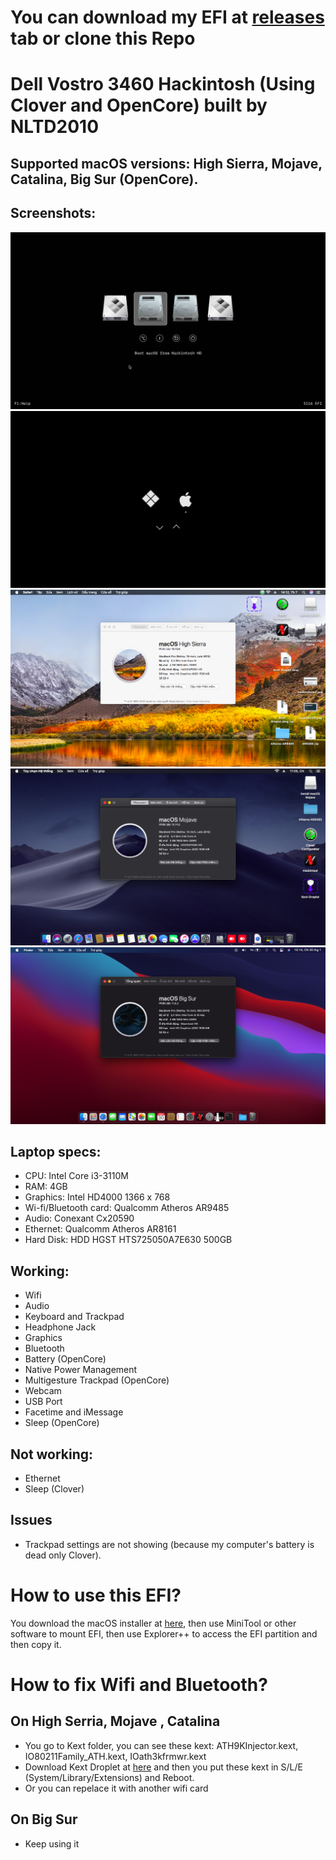 # You can download my EFI at [releases](https://github.com/qilskcter/Dell-Vostro-3460-Hackintosh/releases) tab or clone this Repo

# Dell Vostro 3460 Hackintosh (Using Clover and OpenCore) built by NLTD2010
## Supported macOS versions: High Sierra, Mojave, Catalina, Big Sur (OpenCore).
## Screenshots:
![Screenshot](Screenshots/Clover.png)
![Screenshot](Screenshots/rEFInd.png)
![Screenshot](Screenshots/HighSierra.png)
![Screenshot](Screenshots/Mojave.png)
![Screenshot](Screenshots/BigSur.png)

## Laptop specs:

- CPU: Intel Core i3-3110M
- RAM: 4GB
- Graphics: Intel HD4000 1366 x 768
- Wi-fi/Bluetooth card: Qualcomm Atheros AR9485
- Audio: Conexant Cx20590
- Ethernet: Qualcomm Atheros AR8161
- Hard Disk: HDD HGST HTS725050A7E630 500GB
## Working:
- Wifi 
- Audio
- Keyboard and Trackpad
- Headphone Jack
- Graphics
- Bluetooth
- Battery (OpenCore)
- Native Power Management
- Multigesture Trackpad (OpenCore)
- Webcam
- USB Port
- Facetime and iMessage
- Sleep (OpenCore)

## Not working:
- Ethernet
- Sleep (Clover)

## Issues
- Trackpad settings are not showing (because my computer's battery is dead only Clover).
# How to use this EFI?
You download the macOS installer at [here](https://www.olarila.com/topic/6278-hackintosh-and-macintosh-olarila-vanilla-images-macos/), then use MiniTool or other software to mount EFI, then use Explorer++ to access the EFI partition and then copy it.
# How to fix Wifi and Bluetooth?
## On High Serria, Mojave , Catalina
- You go to Kext folder, you can see these kext: ATH9KInjector.kext, IO80211Family_ATH.kext, IOath3kfrmwr.kext
- Download Kext Droplet at [here](https://github.com/chris1111/Kext-Droplet) and then you put these kext in S/L/E (System/Library/Extensions) and Reboot.
- Or you can repelace it with another wifi card
## On Big Sur
- Keep using it
